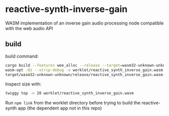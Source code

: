 # reactive-synth-inverse-gain

WASM implementation of an inverse gain audio processing node compatible with the web audio API

## build

build command:

```bash
cargo build --features wee_alloc --release --target=wasm32-unknown-unknown && \
wasm-opt -Oz --strip-debug -o worklet/reactive_synth_inverse_gain.wasm \
target/wasm32-unknown-unknown/release/reactive_synth_inverse_gain.wasm
```
Inspect size with:

```bash
twiggy top -n 20 worklet/reactive_synth_inverse_gain.wasm
```

Run `npm link` from the worklet directory before trying to build the reactive-synth app (the dependent app not in this repo)
